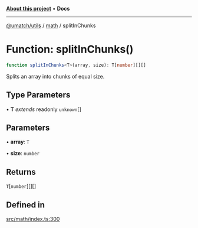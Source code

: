 [**About this project**](../../README.md) • **Docs**

***

[@umatch/utils](../../api.md) / [math](../README.md) / splitInChunks

# Function: splitInChunks()

```ts
function splitInChunks<T>(array, size): T[number][][]
```

Splits an array into chunks of equal size.

## Type Parameters

• **T** *extends* readonly `unknown`[]

## Parameters

• **array**: `T`

• **size**: `number`

## Returns

`T`\[`number`\][][]

## Defined in

[src/math/index.ts:300](https://github.com/umatch-oficial/utils/blob/main/src/math/index.ts#L300)
